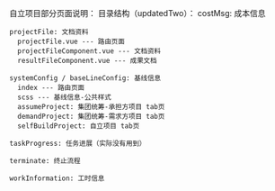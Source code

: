 自立项目部分页面说明：
  目录结构（updatedTwo）：
    costMsg: 成本信息
    
    projectFile: 文档资料
      projectFile.vue --- 路由页面
      projectFileComponent.vue --- 文档资料
      resultFileComponent.vue --- 成果文档

    systemConfig / baseLineConfig: 基线信息
      index --- 路由页面
      scss --- 基线信息-公共样式
      assumeProject: 集团统筹-承担方项目 tab页
      demandProject: 集团统筹-需求方项目 tab页
      selfBuildProject: 自立项目 tab页

    taskProgress: 任务进展（实际没有用到）

    terminate: 终止流程

    workInformation: 工时信息
